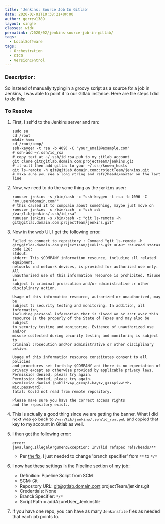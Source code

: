 ```yaml
---
title: 'Jenkins: Source Job In Gitlab'
date: 2020-02-01T10:38:21+00:00
author: gerryw1389
layout: single
classes: wide
permalink: /2020/02/jenkins-source-job-in-gitlab/
tags:
  - LocalSoftware
tags:
  - Orchestration
  - CICD
  - VersionControl
---
```

<!--more-->

### Description:

So instead of manually typing in a groovy script as a source for a job in Jenkins, I was able to point it to our Gitlab instance. Here are the steps I did to do this:

### To Resolve

1. First, I ssh'd to the Jenkins server and ran:

   ```shell
   sudo su
   cd /root
   mkdir temp
   cd /root/temp/
   ssh-keygen -t rsa -b 4096 -C "your_email@example.com"
   # ssh-add ~/.ssh/id_rsa
   # copy text at ~/.ssh/id_rsa.pub to my gitlab account
   git clone git@gitlab.domain.com:projectTeam/jenkins.git
   # it will then add gitlab to your ~/.ssh/known_hosts
   git ls-remote -h git@gitlab.domain.com:projectTeam/jenkins.git
   # make sure you see a long string and refs/heads/master on the last line
   ```

2. Now, we need to do the same thing as the `jenkins` user:

   ```shell
   runuser jenkins -s /bin/bash -c "ssh-keygen -t rsa -b 4096 -C "my.user@domain.com""
   # this caused it to complain about something, maybe just move on
   runuser jenkins -s /bin/bash -c "ssh-add /var/lib/jenkins/.ssh/id_rsa"
   runuser jenkins -s /bin/bash -c "git ls-remote -h git@gitlab.domain.com:projectTeam/jenkins.git" 
   ```

3. Now in the web UI, I get the following error:

   ```escape
   Failed to connect to repository : Command "git ls-remote -h git@gitlab.domain.com:projectTeam/jenkins.git HEAD" returned status code 128:
   stdout:
   stderr: This $COMPANY information resource, including all related equipment,
   networks and network devices, is provided for authorized use only. All
   unauthorized use of this information resource is prohibited. Misuse is
   subject to criminal prosecution and/or administrative or other
   disciplinary action.

   Usage of this information resource, authorized or unauthorized, may be
   subject to security testing and monitoring. In addition, all information,
   including personal information that is placed on or sent over this
   resource is the properly of the State of Texas and may also be subject
   to security testing and monitoring. Evidence of unauthorized use and/or
   misuse collected during security testing and monitoring is subject to
   criminal prosecution and/or administrative or other disciplinary action.

   Usage of this information resource constitutes consent to all policies
   and procedures set forth by $COMPANY and there is no expectation of
   privacy except as otherwise provided by applicable privacy laws.
   Permission denied, please try again.
   Permission denied, please try again.
   Permission denied (publickey,gssapi-keyex,gssapi-with-mic,password).
   fatal: Could not read from remote repository.

   Please make sure you have the correct access rights
   and the repository exists.

   ```

4. This is actually a good thing since we are getting the banner. What I did next was go back to `/var/lib/jenkins/.ssh/id_rsa.pub` and copied that key to my account in Gitlab as well.

5. I then got the following error:

   ```escape
   error:
   java.lang.IllegalArgumentException: Invalid refspec refs/heads/**
   ```

   - Per [the fix](https://stackoverflow.com/questions/46684972/jenkins-throws-java-lang-illegalargumentexception-invalid-refspec-refs-heads), I just needed to change 'branch specifier' from `**` to `*/*`

6. I now had these settings in the Pipeline section of my job:
   
   - Definition: Pipeline Script from SCM
   - SCM: Git
   - Repository URL: git@gitlab.domain.com:projectTeam/jenkins.git
   - Credentials: None
   - Branch Specifier: `*/*`
   - Script Path = addAzureUser_Jenkinsfile

7. If you have one repo, you can have as many `Jenkinsfile` files as needed that each job points to.

